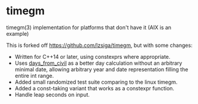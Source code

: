 # timegm

timegm(3) implementation for platforms that don't have it (AIX is an example)

This is forked off https://github.com/lzsiga/timegm, but with some changes:

* Written for C++14 or later, using constexprs where appropriate.
* Uses [days_from_civil](https://howardhinnant.github.io/date_algorithms.html#days_from_civil) as a better day calculation without an arbitrary minimal date, allowing arbitrary year and date representation filling the entire int range.
* Added small randomized test suite comparing to the linux timegm.
* Added a const-taking variant that works as a constexpr function.
* Handle leap seconds on input.
